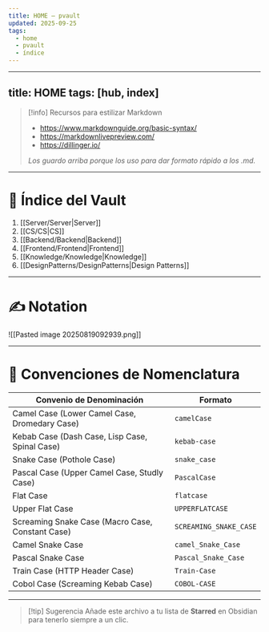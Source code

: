 ```yaml
---
title: HOME – pvault
updated: 2025-09-25
tags:
  - home
  - pvault
  - índice
---
```

---
title: HOME
tags: [hub, index]
---

> [!info] Recursos para estilizar Markdown
> - https://www.markdownguide.org/basic-syntax/
> - https://markdownlivepreview.com/
> - https://dillinger.io/
> 
> *Los guardo arriba porque los uso para dar formato rápido a los .md.*

---

# 🧭 Índice del Vault

1. [[Server/Server|Server]]
2. [[CS/CS|CS]]
3. [[Backend/Backend|Backend]]
4. [[Frontend/Frontend|Frontend]]
5. [[Knowledge/Knowledge|Knowledge]]
6. [[DesignPatterns/DesignPatterns|Design Patterns]]

---

# ✍️ Notation

![[Pasted image 20250819092939.png]]

---

# 🧱 Convenciones de Nomenclatura

| Convenio de Denominación                         | Formato                |
| ------------------------------------------------ | ---------------------- |
| Camel Case (Lower Camel Case, Dromedary Case)    | `camelCase`            |
| Kebab Case (Dash Case, Lisp Case, Spinal Case)   | `kebab-case`           |
| Snake Case (Pothole Case)                        | `snake_case`           |
| Pascal Case (Upper Camel Case, Studly Case)      | `PascalCase`           |
| Flat Case                                        | `flatcase`             |
| Upper Flat Case                                  | `UPPERFLATCASE`        |
| Screaming Snake Case (Macro Case, Constant Case) | `SCREAMING_SNAKE_CASE` |
| Camel Snake Case                                 | `camel_Snake_Case`     |
| Pascal Snake Case                                | `Pascal_Snake_Case`    |
| Train Case (HTTP Header Case)                    | `Train-Case`           |
| Cobol Case (Screaming Kebab Case)                | `COBOL-CASE`           |

---

> [!tip] Sugerencia
> Añade este archivo a tu lista de **Starred** en Obsidian para tenerlo siempre a un clic.
